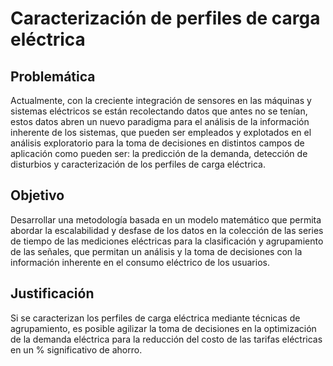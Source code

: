 Caracterización de perfiles de carga eléctrica
===
## Problemática
Actualmente, con la creciente integración de sensores en las máquinas y sistemas eléctricos se están recolectando datos que antes no se tenían, estos datos abren un nuevo paradigma para el análisis de la información inherente de los sistemas, que pueden ser empleados y explotados en el análisis exploratorio para la toma de decisiones en distintos campos de aplicación como pueden ser: la predicción de la demanda, detección de disturbios y caracterización de los perfiles de carga eléctrica.

## Objetivo
Desarrollar una metodología basada en un modelo matemático que permita abordar la escalabilidad y desfase de los datos en la colección de las series de tiempo de las mediciones eléctricas para la clasificación y agrupamiento de las señales, que permitan un análisis y la toma de decisiones con la información inherente en el consumo eléctrico de los usuarios.

## Justificación
Si se caracterizan los perfiles de carga eléctrica mediante técnicas de agrupamiento, es posible agilizar la toma de decisiones en la optimización de la demanda eléctrica para la reducción del costo de las tarifas eléctricas en un % significativo de ahorro.
